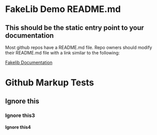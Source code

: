 # FakeLib Demo README.md 

## This should be the static entry point to your documentation

Most github repos have a README.md file.  Repo owners should modify their README.md file with a link similar to the following:

[Fakelib Documentation](../fakedocs1/README.md)

# Github Markup Tests

## Ignore this

### Ignore this3

#### Ignore this4